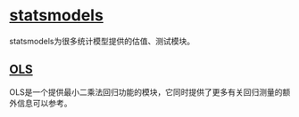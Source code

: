 # [statsmodels](https://www.statsmodels.org/stable/index.html)

statsmodels为很多统计模型提供的估值、测试模块。

## [OLS](https://www.statsmodels.org/stable/generated/statsmodels.regression.linear_model.OLS.html#statsmodels.regression.linear_model.OLS)

OLS是一个提供最小二乘法回归功能的模块，它同时提供了更多有关回归测量的额外信息可以参考。

